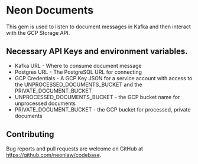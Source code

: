 # Neon Documents

This gem is used to listen to document messages in Kafka and then interact with
the GCP Storage API.

## Necessary API Keys and environment variables.

* Kafka URL - Where to consume document message
* Postgres URL - The PostgreSQL URL for connecting
* GCP Credentials - A GCP Key JSON for a service account with access to the
  UNPROCESSED_DOCUMENTS_BUCKET and the PRIVATE_DOCUMENT_BUCKET
* UNPROCESSED_DOCUMENTS_BUCKET - the GCP bucket name for unprocessed documents
* PRIVATE_DOCUMENT_BUCKET - the GCP bucket for processed, private documents

## Contributing

Bug reports and pull requests are welcome on GitHub at
https://github.com/neonlaw/codebase.
